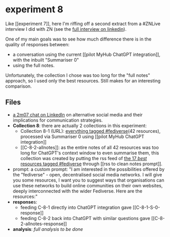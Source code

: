 # experiment 8

Like [[experiment 7]], here I'm riffing off a second extract from a #ZNLive interview I did with ZN  (see the [full interview on linkedin](https://www.linkedin.com/events/7138431781808107520/)).

One of my main goals was to see how much difference there is in the quality of responses between:

* a conversation using the current  [[pilot MyHub ChatGPT integration]], with the inbuilt "Summariser 0" 
* using the full notes.

Unfortunately, the collection I chose was too long for the "full notes" approach, so I used only the best resources. Still makes for an interesting comparison.

## Files

* [a 2m07 chat on LinkedIn](https://www.linkedin.com/feed/update/urn:li:activity:7140976711302545408/) on alternative social media and their implications for communication strategies. 
* **Collection 8**: there are actually 2 collections in this experiment:
	* Collection 8-1 (URL): [everything tagged #fediverse](https://myhub.ai/@mathewlowry/?tags=fediverse&types=like&types=do&types=think&timeframe=anytime&quality=all)(42 resources), processed via Summariser 0 using [[pilot MyHub ChatGPT integration]]
	* [[C-8-2-allnotes]]: as the entire notes of all 42 resources was too long for ChatGPT's context window to even summarise them, this collection was created by putting the rss feed of [ the 17 *best* resources tagged #fediverse](https://myhub.ai/@mathewlowry/?quality=best&types=like&types=do&types=think&tags=fediverse&timeframe=anytime) through [[rss to clean notes prompt]].
* prompt: a custom prompt: "I am interested in the possibilities offered by the "fediverse" - open, decentralised social media networks. I will give you some resources, I want you to suggest ways that organisations can use these networks to build online communities on their own websites, deeply interconnected with the wider Fediverse. Here are the resources:"
* **response**s:  
	* feeding C-8-1 directly into ChatGPT integration gave [[C-8-1-S-0-response]] 
	* feeding C-8-2 back into ChatGPT with similar questions gave [[C-8-2-allnotes-response]]
* **analysis**: *full analysis to be done*